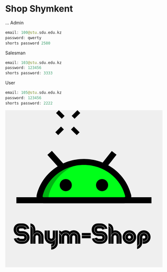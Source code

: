 # Shop Shymkent
...
Admin
```kotlin
email: 100@stu.sdu.edu.kz
password: qwerty
shorts password 2580
```
Salesman
```kotlin
email: 103@stu.sdu.edu.kz
password: 123456
shorts password: 3333
```
User
```kotlin
email: 105@stu.sdu.edu.kz
password: 123456
shorts password: 2222
```

<img src="https://github.com/nursultanamanzhol/Shym-Shop/blob/master/shym-shop.png" >
